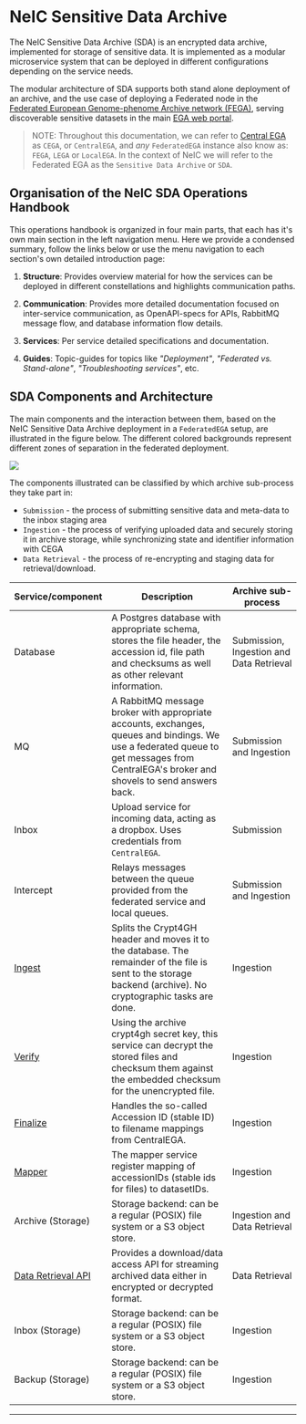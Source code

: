 
NeIC Sensitive Data Archive
===========================

The NeIC Sensitive Data Archive (SDA) is an encrypted data archive, implemented for storage of sensitive data. It is implemented as a modular microservice system that can be deployed in different configurations depending on the service needs.

The modular architecture of SDA supports both stand alone deployment of an archive, and the use case of deploying a Federated node in the [Federated European Genome-phenome Archive network (FEGA)](https://ega-archive.org/about/projects-and-funders/federated-ega/), serving discoverable sensitive datasets in the main [EGA web portal](https://ega-archive.org).

> NOTE:
> Throughout this documentation, we can refer to [Central
> EGA](https://ega-archive.org/) as `CEGA`, or `CentralEGA`, and *any*
> `FederatedEGA` instance also know as: `FEGA`, `LEGA` or
> `LocalEGA`. In the context of NeIC we will refer to the Federated EGA as the
> `Sensitive Data Archive` or `SDA`.


Organisation of the NeIC SDA Operations Handbook
------------------------------------------------

This operations handbook is organized in four  main parts, that each has it's own main section in the left navigation menu. Here we provide a condensed summary, follow the links below or use the menu navigation to each section's own detailed introduction page: 

1.  **Structure**: Provides overview material for how the services can be deployed in different constellations and highlights communication paths.

2.  **Communication**: Provides more detailed documentation focused on inter-service communication, as OpenAPI-specs for APIs, RabbitMQ message flow, and database information flow details.

3.  **Services**: Per service detailed specifications and documentation.

4.  **Guides**: Topic-guides for topics like _"Deployment"_, _"Federated vs. Stand-alone"_, _"Troubleshooting services"_, etc.


SDA Components and Architecture
-------------------------------

The main components and the interaction between them, based on the NeIC Sensitive Data Archive deployment in a `FederatedEGA` setup, are illustrated in the figure below. The different colored backgrounds represent different zones of separation in the federated deployment. 

![](https://docs.google.com/drawings/d/e/2PACX-1vSCqC49WJkBduQ5AJ1VdwFq-FJDDcMRVLaWQmvRBLy7YihKQImTi41WyeNruMyH1DdFqevQ9cgKtXEg/pub?w=960&h=540)

The components illustrated can be classified by which archive sub-process they take part in:

-   `Submission` - the process of submitting sensitive data and meta-data to the inbox staging area
-   `Ingestion` - the process of verifying uploaded data and securely storing it in archive storage, while synchronizing state and identifier information with CEGA
-   `Data Retrieval` - the process of re-encrypting and staging data for retrieval/download.


| Service/component                | Description                                                                                                                                                                              | Archive sub-process                      |
|----------------------------------|------------------------------------------------------------------------------------------------------------------------------------------------------------------------------------------|------------------------------------------|
| Database                         | A Postgres database with appropriate schema, stores the file header, the accession id, file path and checksums as well as other relevant information.                                    | Submission, Ingestion and Data Retrieval |
| MQ                               | A RabbitMQ message broker with appropriate accounts, exchanges, queues and bindings. We use a federated queue to get messages from CentralEGA's broker and shovels to send answers back. | Submission and Ingestion                 |
| Inbox                            | Upload service for incoming data, acting as a dropbox. Uses credentials from `CentralEGA`.                                                                                               | Submission                               |
| Intercept                        | Relays messages between the queue provided from the federated service and local queues.                                                                                                  | Submission and Ingestion                 |
| [Ingest](services/ingest.md)     | Splits the Crypt4GH header and moves it to the database. The remainder of the file is sent to the storage backend (archive). No cryptographic tasks are done.                            | Ingestion                                |
| [Verify](services/verify.md)     | Using the archive crypt4gh secret key, this service can decrypt the stored files and checksum them against the embedded checksum for the unencrypted file.                               | Ingestion                                |
| [Finalize](services/finalize.md) | Handles the so-called Accession ID (stable ID) to filename mappings from CentralEGA.                                                                                                     | Ingestion                                |
| [Mapper](services/mapper.md)     | The mapper service register mapping of accessionIDs (stable ids for files) to datasetIDs.                                                                                                | Ingestion                                |
| Archive (Storage)                | Storage backend: can be a regular (POSIX) file system or a S3 object store.                                                                                                              | Ingestion and Data Retrieval             |
| [Data Retrieval API](dataout.md) | Provides a download/data access API for streaming archived data either in encrypted or decrypted format.                                                                                 | Data Retrieval                           |
| Inbox (Storage)                  | Storage backend: can be a regular (POSIX) file system or a S3 object store.                                                                                                              | Ingestion                                |
| Backup (Storage)                 | Storage backend: can be a regular (POSIX) file system or a S3 object store.                                                                                                              | Ingestion                                |

------------------------------------------------------------------------
